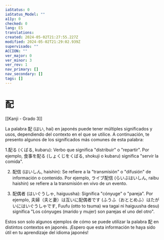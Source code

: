 ```yaml
---
iaStatus: 0
iaStatus_Model: ""
a11y: 0
checked: 0
lang: ES
translations: 
created: 2024-05-02T21:27:55.227Z
modified: 2024-05-02T21:29:02.939Z
supervisado: ""
ACCION: ""
ver_major: 0
ver_minor: 3
ver_rev: 1
nav_primary: []
nav_secondary: []
tags: []
---
```

# 配

[[Kanji - Grado 3]]

La palabra 配 (はい, hai) en japonés puede tener múltiples significados y usos, dependiendo del contexto en el que se utilice. A continuación, te presento algunos de los significados más comunes de esta palabra:

1.配る (くばる, kubaru): Verbo que significa "distribuir" o "repartir". Por ejemplo, 食事を配る (しょくじをくばる, shokuji o kubaru) significa "servir la comida".

2. 配信 (はいしん, haishin): Se refiere a la "transmisión" o "difusión" de información o contenido. Por ejemplo, ライブ配信 (らいぶはいしん, raibu haishin) se refiere a la transmisión en vivo de un evento.

3. 配偶者 (はいぐうしゃ, haiguusha): Significa "cónyuge" o "pareja". Por ejemplo, 夫婦（夫と妻）は互いに配偶者です (ふうふ（おととめふ）はたがいにはいぐうしゃです, Fuufu (otto to tsuma) wa tagai ni haiguusha desu) significa "Los cónyuges (marido y mujer) son parejas el uno del otro".

Estos son solo algunos ejemplos de cómo se puede utilizar la palabra 配 en distintos contextos en japonés. ¡Espero que esta información te haya sido útil en tu aprendizaje del idioma japonés!
